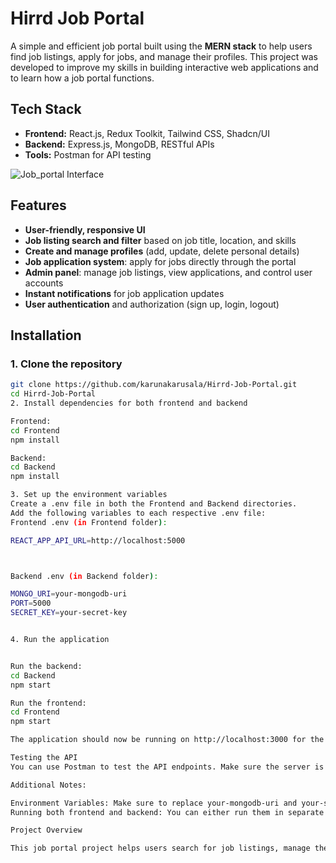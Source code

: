 # Hirrd Job Portal

A simple and efficient job portal built using the **MERN stack** to help users find job listings, apply for jobs, and manage their profiles. This project was developed to improve my skills in building interactive web applications and to learn how a job portal functions.

## Tech Stack

- **Frontend:** React.js, Redux Toolkit, Tailwind CSS, Shadcn/UI
- **Backend:** Express.js, MongoDB, RESTful APIs
- **Tools:** Postman for API testing

![Job_portal Interface](images/Job_portal.png)



## Features

- **User-friendly, responsive UI**
- **Job listing search and filter** based on job title, location, and skills
- **Create and manage profiles** (add, update, delete personal details)
- **Job application system**: apply for jobs directly through the portal
- **Admin panel**: manage job listings, view applications, and control user accounts
- **Instant notifications** for job application updates
- **User authentication** and authorization (sign up, login, logout)

## Installation

### 1. Clone the repository

```bash
git clone https://github.com/karunakarusala/Hirrd-Job-Portal.git
cd Hirrd-Job-Portal
2. Install dependencies for both frontend and backend

Frontend:
cd Frontend
npm install

Backend:
cd Backend
npm install

3. Set up the environment variables
Create a .env file in both the Frontend and Backend directories.
Add the following variables to each respective .env file:
Frontend .env (in Frontend folder):

REACT_APP_API_URL=http://localhost:5000



Backend .env (in Backend folder):

MONGO_URI=your-mongodb-uri
PORT=5000
SECRET_KEY=your-secret-key


4. Run the application


Run the backend:
cd Backend
npm start

Run the frontend:
cd Frontend
npm start

The application should now be running on http://localhost:3000 for the frontend and http://localhost:5000 for the backend.

Testing the API
You can use Postman to test the API endpoints. Make sure the server is running and use the provided routes for testing purposes.

Additional Notes:

Environment Variables: Make sure to replace your-mongodb-uri and your-secret-key with your actual MongoDB connection URI and secret key.
Running both frontend and backend: You can either run them in separate terminals or use concurrently if you want to run both in a single terminal.

Project Overview

This job portal project helps users search for job listings, manage their profiles, and apply for jobs. It includes an admin panel for job management and user control. Through this project, I’ve learned how to build a real-world application with user authentication, RESTful APIs, and real-time updates, improving my skills in building full-stack web apps with the MERN stack.
